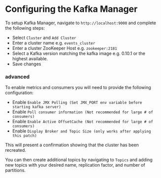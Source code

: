 Configuring the Kafka Manager
=============================

To setup Kafka Manager, navigate to `http://localhost:9000` and complete the following steps:

-	Select `Cluster` and `Add Cluster`
-	Enter a cluster name e.g. `events_cluster`
-	Enter a cluster ZooKeeper Host e.g. `zookeeper:2181`
-	Select a Kafka version matching the kafka image e.g. 0.10.1 or the highest available.
-	Save changes

### advanced

To enable metrics and consumers you will need to provide the following configuration:

-	Enable `Enable JMX Polling (Set JMX_PORT env variable before starting kafka server)`
-	Enable `Poll consumer information (Not recommended for large # of consumers)`
-	Enable `Enable Active OffsetCache (Not recommended for large # of consumers)`
-	Enable `Display Broker and Topic Size (only works after applying this patch)`

This will present a confirmation showing that the cluster has been recreated.

You can then create additional topics by navigating to `Topics` and adding new topics with your desired name, replication factor, and number of partitions.
